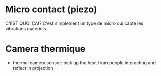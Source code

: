 # Micro contact (piezo)
C'EST QUOI ÇA!?
 C'est simplement un type de micro qui capte les vibrations matériels.
  



# Camera thermique
* thermal camera sensor: pick up the heat from people interacting and reflect in projection
